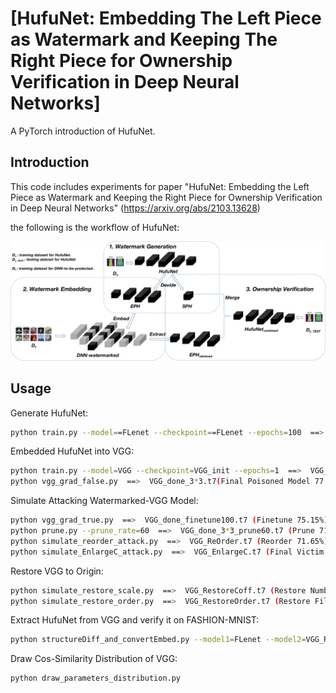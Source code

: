# [HufuNet: Embedding The Left Piece as Watermark and Keeping The Right Piece for Ownership Verification in Deep Neural Networks]

A PyTorch introduction of HufuNet.


## Introduction
This code includes experiments for paper "HufuNet: Embedding the Left Piece as Watermark and Keeping the Right Piece for Ownership Verification in Deep Neural Networks" (https://arxiv.org/abs/2103.13628)

the following is the workflow of HufuNet:

![alt text](./resources/overview.png)

## Usage

Generate HufuNet:
```bash
python train.py --model==FLenet --checkpoint==FLenet --epochs=100  ==>  FLenet.t7 (92.60%)
```
Embedded HufuNet into VGG:
```bash
python train.py --model=VGG --checkpoint=VGG_init --epochs=1  ==>  VGG_init.t7 (39.59%)
python vgg_grad_false.py  ==>  VGG_done_3*3.t7(Final Poisoned Model 77.57%) 
```
Simulate Attacking Watermarked-VGG Model:
```bash
python vgg_grad_true.py  ==>  VGG_done_finetune100.t7 (Finetune 75.15%)
python prune.py --prune_rate=60  ==>  VGG_done_3*3_prune60.t7 (Prune 71.65%)
python simulate_reorder_attack.py  ==>  VGG_ReOrder.t7 (Reorder 71.65%)
python simulate_EnlargeC_attack.py  ==>  VGG_EnlargeC.t7 (Final Victim Model 71.65%)
```
Restore VGG to Origin:
```bash
python simulate_restore_scale.py  ==>  VGG_RestoreCoff.t7 (Restore Number Scale)
python simulate_restore_order.py  ==>  VGG_RestoreOrder.t7 (Restore Filters Position)
```
Extract HufuNet from VGG and verify it on FASHION-MNIST:
```bash
python structureDiff_and_convertEmbed.py --model1=FLenet --model2=VGG_RestoreOrder
```
Draw Cos-Similarity Distribution of VGG:
```bash
python draw_parameters_distribution.py
```
